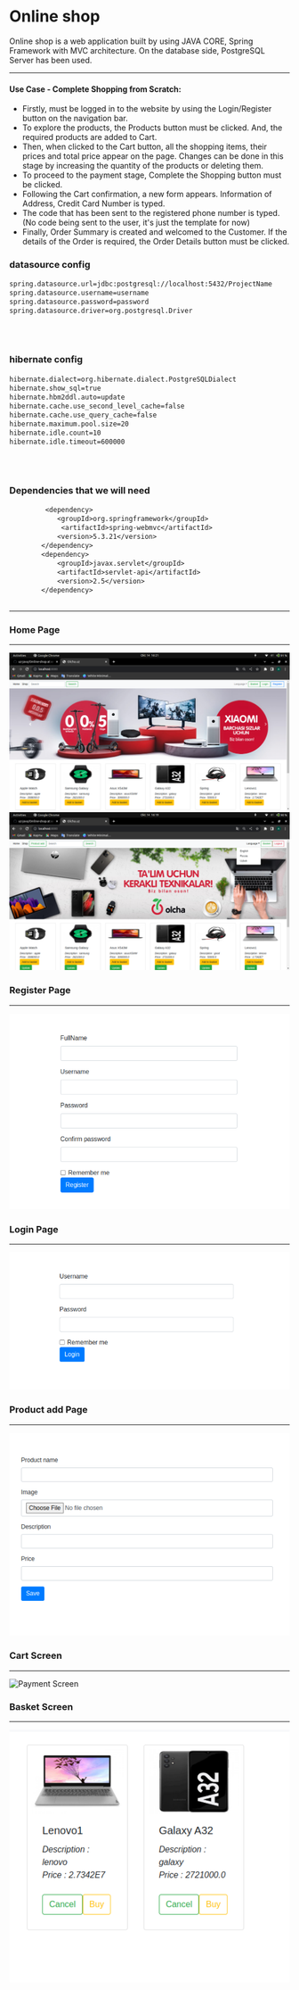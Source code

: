 # Online shop






Online shop is a web application built by using JAVA CORE, Spring Framework with MVC architecture. On the database side, PostgreSQL Server has been used.


------------

#### Use Case - Complete Shopping from Scratch:
- Firstly, must be logged in to the website by using the Login/Register button on the navigation bar.
- To explore the products, the Products button must be clicked. And, the required products are added to Cart.
- Then, when clicked to the Cart button, all the shopping items, their prices and total price appear on the page. Changes can be done in this stage by increasing the quantity of the products or deleting them.
- To proceed to the payment stage, Complete the Shopping button must be clicked.
- Following the Cart confirmation, a new form appears. Information of Address, Credit Card Number is typed.
- The code that has been sent to the registered phone number is typed. (No code being sent to the user, it's just the template for now)
- Finally, Order Summary is created and welcomed to the Customer. If the details of the Order is required, the Order Details button must be clicked.

### datasource config
```
spring.datasource.url=jdbc:postgresql://localhost:5432/ProjectName
spring.datasource.username=username
spring.datasource.password=password
spring.datasource.driver=org.postgresql.Driver
        
```
<br>

### hibernate config
```
hibernate.dialect=org.hibernate.dialect.PostgreSQLDialect
hibernate.show_sql=true
hibernate.hbm2ddl.auto=update
hibernate.cache.use_second_level_cache=false
hibernate.cache.use_query_cache=false
hibernate.maximum.pool.size=20
hibernate.idle.count=10
hibernate.idle.timeout=600000
        
```
<br>

### Dependencies that we will need
```
         <dependency>
            <groupId>org.springframework</groupId>
             <artifactId>spring-webmvc</artifactId>
            <version>5.3.21</version>
        </dependency>
        <dependency>
            <groupId>javax.servlet</groupId>
            <artifactId>servlet-api</artifactId>
            <version>2.5</version>
        </dependency>
        
```

------------

### Home Page
------------
![p1](p1.png)
![p2](p2.png)

 ### Register Page
------------
![register](register.png)

 ### Login Page
------------
![login](login.png)

 ### Product add Page
------------
![p3](p3.png)

### Cart Screen
------------
![Payment Screen](https://i.hizliresim.com/BjhUO1.png)

### Basket Screen
------------
![basket](basket.png)
